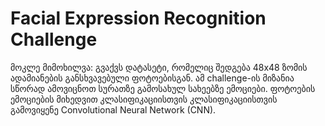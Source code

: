 # Facial Expression Recognition Challenge
მოკლე მიმოხილვა: გვაქვს დატასეტი, რომელიც შედგება 48x48 ზომის ადამიანების განსხვავებული ფოტოებისგან. ამ challenge-ის მიზანია სწორად ამოვიცნოთ სურათზე გამოსახულ სახეებზე ემოციები. ფოტოების ემოციების მიხედვით კლასიფიკაციისთვის კლასიფიკაციისთვის გამოვიყენე Convolutional Neural Network (CNN).
